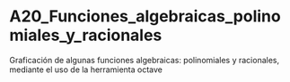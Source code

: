 # A20_Funciones_algebraicas_polinomiales_y_racionales
Graficación de algunas funciones algebraicas: polinomiales y racionales, mediante el uso de la herramienta octave 
